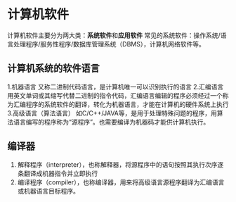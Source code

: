 

# 计算机软件
计算机软件主要分为两大类：**系统软件**和**应用软件**
常见的系统软件：操作系统/语言处理程序/服务性程序/数据库管理系统（DBMS），计算机网络软件等。
## 计算机系统的软件语言
1.机器语言
又称二进制代码语言，是计算机唯一可以识别执行的语言
2.汇编语言
用英文单词或其缩写代替二进制的指令代码，汇编语言编辑的程序必须经过一个称为汇编程序的系统软件的翻译，转化为机器语言，才能在计算机的硬件系统上执行
3.高级语言（算法语言）
如C/C++/JAVA等，是用于处理特殊问题的程序，用算法语言编写的程序称为“源程序”。也需要编译为机器码才能供计算机执行。
## 编译器
1. 解释程序（interpreter），也称解释器，将源程序中的语句按照其执行次序逐条翻译成机器指令并立即执行
2. 编译程序（compiler），也称编译器，用来将高级语言源程序翻译为汇编语言或机器语言目标程序。
<!--stackedit_data:
eyJoaXN0b3J5IjpbMjA0NzA2MjE0MV19
-->